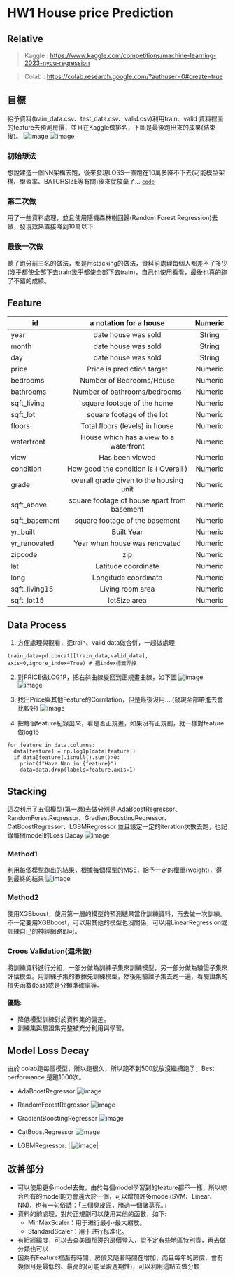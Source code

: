 # HW1 House price Prediction

## Relative
> Kaggle : https://www.kaggle.com/competitions/machine-learning-2023-nycu-regression

> Colab  : https://colab.research.google.com/?authuser=0#create=true


## 目標

給予資料(train_data.csv、test_data.csv、valid.csv)利用train、valid 資料裡面的feature去預測房價，並且在Kaggle做排名，下圖是最後跑出來的成果(結束後)。
![image](https://github.com/ChouGiGiNYCU/Machine_Learning_HW_Spring/assets/144834549/927b289b-b1ff-40b6-bf46-e72f53c7eda4)
![image](https://github.com/ChouGiGiNYCU/Machine_Learning_HW_Spring/assets/144834549/cb470d6b-93c2-4aa8-ad64-981d39f1238d)
### 初始想法
想說建造一個NN架構去跑，後來發現LOSS一直跑在10萬多降不下去(可能模型架構、學習率、BATCHSIZE等有關)後來就放棄了...
[`code`](https://github.com/ChouGiGiNYCU/Machine_Learning_HW_Spring/blob/main/HW1/House_price_prediction.ipynb)
### 第二次做
用了一些資料處理，並且使用隨機森林樹回歸(Random Forest Regression)去做，發現效果直接降到10萬以下
### 最後一次做
聽了跑分前三名的做法，都是用stacking的做法，資料前處理每個人都差不了多少(幾乎都使全部下去train幾乎都使全部下去train)，自己也使用看看，最後也真的跑了不錯的成績。
## Feature
| id  | 	a notation for a house  | 	Numeric  |
| ------------- |:-------------:|:-------------:|
| year  | 	date house was sold  | 	String  |
| month	  | date house was sold  | 	String  |
| day	  | date house was sold	  | String
price	  | Price is prediction target	  | Numeric
bedrooms  | 	Number of Bedrooms/House  | 	Numeric
bathrooms  | 	Number of bathrooms/bedrooms  | 	Numeric
sqft_living	  | square footage of the home  | 	Numeric
sqft_lot  | 	square footage of the lot  | 	Numeric
floors	  | Total floors (levels) in house	  | Numeric
waterfront  | 	House which has a view to a waterfront	  | Numeric
view  | 	Has been viewed  | 	Numeric
condition  | 	How good the condition is ( Overall )  | 	Numeric
grade  | 	overall grade given to the housing unit  | 	Numeric
sqft_above  | 	square footage of house apart from basement  | 	Numeric
sqft_basement  | 	square footage of the basement  | Numeric
yr_built  | 	Built Year  | 	Numeric
yr_renovated  | 	Year when house was renovated  | 	Numeric
zipcode  | 	zip	| Numeric
lat	  | Latitude coordinate  | 	Numeric
long  | 	Longitude coordinate  | 	Numeric
sqft_living15  | 	Living room area  | 	Numeric
sqft_lot15  | 	lotSize area  | 	Numeric
## Data Process
1. 方便處理與觀看，把train、valid data做合併，一起做處理
```
train_data=pd.concat([train_data,valid_data], axis=0,ignore_index=True) # 把index標籤弄掉
```
2. 對PRICE做LOG1P，把右斜曲線變回到正規畫曲線，如下圖
![image](https://github.com/ChouGiGiNYCU/Machine_Learning_HW_Spring/assets/144834549/bbc7df5a-92bb-4c00-8306-c2c61e69d8e9)
![image](https://github.com/ChouGiGiNYCU/Machine_Learning_HW_Spring/assets/144834549/be1b302d-8ce0-487a-90c2-2333b8adb720)

3. 找出Price與其他Feature的Corrrlation，但是最後沒用....(發現全部帶進去會比較好)
![image](https://github.com/ChouGiGiNYCU/Machine_Learning_HW_Spring/assets/144834549/e6f849c3-7b38-45fb-91fb-78e9403e6798)

4. 把每個feature紀錄出來，看是否正規畫，如果沒有正規劃，就一樣對feature做log1p

``` python=
for feature in data.columns:
  data[feature] = np.log1p(data[feature])
  if data[feature].isnull().sum()>0:
    print(f"Have Nan in {feature}")
    data=data.drop(labels=feature,axis=1)
```

## Stacking
這次利用了五個模型(第一層)去做分別是 AdaBoostRegressor、RandomForestRegressor、GradientBoostingRegressor、CatBoostRegressor、LGBMRegressor
並且設定一定的iteration次數去跑，也記錄每個model的Loss Dacay
![image](https://github.com/ChouGiGiNYCU/Machine_Learning_HW_Spring/assets/144834549/28ecc0f0-4558-473a-a47e-d0e2852ceeb1)

### Method1
利用每個模型跑出的結果，根據每個模型的MSE，給予一定的權重(weight)，得到最終的結果
![image](https://github.com/ChouGiGiNYCU/Machine_Learning_HW_Spring/assets/144834549/8094849e-3135-48af-bc24-664079c60602)
### Method2
使用XGBboost，使用第一層的模型的預測結果當作訓練資料，再去做一次訓練。不一定要用XGBboost，可以用其他的模型也沒關係，可以用LinearRegression或訓練自己的神經網路即可。
### Croos Validation(還未做)
將訓練資料進行分組，一部分做為訓練子集來訓練模型，另一部分做為驗證子集來評估模型。用訓練子集的數據先訓練模型，然後用驗證子集去跑一遍，看驗證集的損失函數(loss)或是分類準確率等。
#### **優點:**

* 降低模型訓練對於資料集的偏差。
* 訓練集與驗證集完整被充分利用與學習。
## Model Loss Decay
由於 colab跑每個模型，所以跑很久，所以跑不到500就放沒繼續跑了，Best performance 是跑1000次。



* AdaBoostRegressor
![image](https://github.com/ChouGiGiNYCU/Machine_Learning_HW_Spring/assets/144834549/f807ec21-ea0e-4431-a3f1-360cc96d810a)

* RandomForestRegressor
![image](https://github.com/ChouGiGiNYCU/Machine_Learning_HW_Spring/assets/144834549/24861496-cf43-44cd-b52c-fb17d5fbd758)

* GradientBoostingRegressor
![image](https://github.com/ChouGiGiNYCU/Machine_Learning_HW_Spring/assets/144834549/84df608d-b1e4-44ed-9c04-972fa92ec9b9)

* CatBoostRegressor
![image](https://github.com/ChouGiGiNYCU/Machine_Learning_HW_Spring/assets/144834549/06e2ecef-123f-43dc-b07f-eef0a883c8f3)

* LGBMRegressor:
| ![image](https://github.com/ChouGiGiNYCU/Machine_Learning_HW_Spring/assets/144834549/1b0163ec-32a6-415e-944d-dae56c1fee5e)|


## 改善部分
* 可以使用更多model去做，由於每個model學習到的feature都不一樣，所以綜合所有的model能力會遠大於一個，可以增加許多model(SVM、Linear、NN)，也有一句俗諺：「三個臭皮匠，勝過一個諸葛亮。」
* 資料的前處理，對於正規劃可以使用其他的函數，如下:
    * MinMaxScaler：用于进行最小-最大缩放。
    * StandardScaler：用于进行标准化。
* 有給經緯度，可以去查美國那邊的房價登入，說不定有些地區特別貴，再去做分類也可以
* 因為有Feature裡面有時間，房價又隨著時間在增加，而且每年的房價，會有幾個月是最低的、最高的(可能呈現週期性)，可以利用這點去做分類

